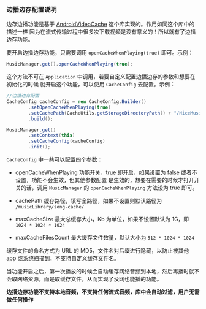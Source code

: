 ### 边播边存配置说明

 
边存边播功能是基于 [AndroidVideoCache](https://github.com/danikula/AndroidVideoCache) 这个库实现的。作用如同这个库中的描述一样
因为在流式传输过程中很多次下载视频是没有意义的！所以就有了边播边存功能。  


要开启边播边存功能，只需要调用 `openCacheWhenPlaying(true)` 即可。示例：

```java
MusicManager.get().openCacheWhenPlaying(true);
```

这个方法不可在 `Application` 中调用，若要自定义配置边播边存的参数和想要在初始化的时候
就开启这个功能，可以使用 `CacheConfig` 去配置。示例：

```java
//边播边存配置
CacheConfig cacheConfig = new CacheConfig.Builder()
        .setOpenCacheWhenPlaying(true)
        .setCachePath(CacheUtils.getStorageDirectoryPath() + "/NiceMusic/Cache/")
        .build();

MusicManager.get()
        .setContext(this)
        .setCacheConfig(cacheConfig)
        .init();
```

`CacheConfig` 中一共可以配置四个参数：

- openCacheWhenPlaying 功能开关，true 即开启，如果设置为 false 或者不设置，功能不会生效，但其他参数配置
是生效的，想要在需要的时候才打开开关的话，调用 `MusicManager` 的 `openCacheWhenPlaying` 方法设为 true 即可。

- cachePath 缓存路径，填写全路径，如果不设置则默认路径为 `/musicLibrary/song-cache/`

- maxCacheSize 最大总缓存大小，Kb 为单位，如果不设置默认为 1G，即 `1024 * 1024 * 1024`

- maxCacheFilesCount 最大缓存文件数量，默认大小为 `512 * 1024 * 1024`

缓存文件的命名方式为 URL 的 MD5，文件名对后缀进行隐藏，以防止被其他 app 或系统扫描到，不支持自定义缓存文件名。


当功能开启之后，第一次播放的时候会自动缓存网络音频到本地，然后再播时就不会取网络资源，而是取缓存文件，从而实现了没网也能播的功能。

**边播边存功能不支持本地音频，不支持任何流式音频，库中会自动过滤，用户无需做任何操作**